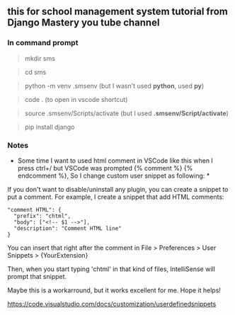 ## this for school management system tutorial from Django Mastery you tube channel

### In command prompt
> mkdir sms

> cd sms

> python -m venv .smsenv (but I wasn't used **python**, used **py**)

> code . (to open in vscode shortcut)

> source .smsenv/Scripts/activate (but I used **.smsenv/Script/activate**)

> pip install django

### Notes
* Some time I want to used html comment in VSCode like <!-- --> this when I press ctrl+/ but VSCode was prompted {% comment %}  {% endcomment %}, So I change custom user snippet as following: *

If you don't want to disable/uninstall any plugin, you can create a snippet to put a comment. For example, I create a snippet that add HTML comments:

    "comment HTML": {
      "prefix": "chtml",
      "body": ["<!-- $1 -->"],
      "description": "Comment HTML line"
    }
You can insert that right after the comment in File > Preferences > User Snippets > {YourExtension}

Then, when you start typing 'chtml' in that kind of files, IntelliSense will prompt that snippet.

Maybe this is a workarround, but it works excellent for me. Hope it helps!

https://code.visualstudio.com/docs/customization/userdefinedsnippets